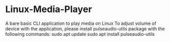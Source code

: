 # Linux-Media-Player
A bare basic CLI application to play media on Linux
To adjust volume of device with the application, please install pulseaudio-utils package with the following commands:
sudo apt update
sudo apt install pulseaudio-utils
